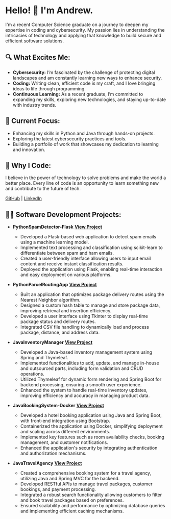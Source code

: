 <h1>Hello! 👋 I'm Andrew.</h1>

<p>I'm a recent Computer Science graduate on a journey to deepen my expertise in coding and cybersecurity. My passion lies in understanding the intricacies of technology and applying that knowledge to build secure and efficient software solutions.</p>

<h2>🔍 What Excites Me:</h2>
<ul>
  <li><b>Cybersecurity:</b> I’m fascinated by the challenge of protecting digital landscapes and am constantly learning new ways to enhance security.</li>
  <li><b>Coding:</b> Writing clean, efficient code is my craft, and I love bringing ideas to life through programming.</li>
  <li><b>Continuous Learning:</b> As a recent graduate, I’m committed to expanding my skills, exploring new technologies, and staying up-to-date with industry trends.</li>
</ul>

<h2>🚀 Current Focus:</h2>
<ul>
  <li>Enhancing my skills in Python and Java through hands-on projects.</li>
  <li>Exploring the latest cybersecurity practices and tools.</li>
  <li>Building a portfolio of work that showcases my dedication to learning and innovation.</li>
</ul>

<h2>🌟 Why I Code:</h2>
<p>I believe in the power of technology to solve problems and make the world a better place. Every line of code is an opportunity to learn something new and contribute to the future of tech.</p>

<a href="https://github.com/Ash-Andrew">GitHub</a> | 
<a href="https://www.linkedin.com/in/andrew-ashbaker-a2a954244/">LinkedIn</a>

<h2>👨‍💻 Software Development Projects:</h2>

- **PythonSpamDetector-Flask**
**[View Project](https://github.com/Ash-Andrew/Spam-Email-Detection/tree/main/SpamDetection)**
  - Developed a Flask-based web application to detect spam emails using a machine learning model.
  - Implemented text processing and classification using scikit-learn to differentiate between spam and ham emails.
  - Created a user-friendly interface allowing users to input email content and receive instant classification results.
  - Deployed the application using Flask, enabling real-time interaction and easy deployment on various platforms.

- **PythonParcelRoutingApp**
**[View Project](https://github.com/Ash-Andrew/Package-Delivery.git)**
  - Built an application that optimizes package delivery routes using the Nearest Neighbor algorithm.
  - Designed a custom hash table to manage and store package data, improving retrieval and insertion efficiency.
  - Developed a user interface using Tkinter to display real-time package status and delivery routes.
  - Integrated CSV file handling to dynamically load and process package, distance, and address data.

- **JavaInventoryManager**
**[View Project](https://github.com/Ash-Andrew/Keyboard-Store-Page.git)**
  - Developed a Java-based inventory management system using Spring and Thymeleaf.
  - Implemented functionalities to add, update, and manage in-house and outsourced parts, including form validation and CRUD operations.
  - Utilized Thymeleaf for dynamic form rendering and Spring Boot for backend processing, ensuring a smooth user experience.
  - Enhanced the system to handle real-time inventory updates, improving efficiency and accuracy in managing product data.

- **JavaBookingSystem-Docker**
**[View Project](https://github.com/Ash-Andrew/Software-Applications-Using-Cloud-Services)**
  - Developed a hotel booking application using Java and Spring Boot, with front-end integration using Bootstrap.
  - Containerized the application using Docker, simplifying deployment and scaling across different environments.
  - Implemented key features such as room availability checks, booking management, and customer notifications.
  - Enhanced the application's security by integrating authentication and authorization mechanisms.

- **JavaTravelAgency**
**[View Project](https://github.com/Ash-Andrew/Backend-Frameworks)**
  - Created a comprehensive booking system for a travel agency, utilizing Java and Spring MVC for the backend.
  - Developed RESTful APIs to manage travel packages, customer bookings, and payment processing.
  - Integrated a robust search functionality allowing customers to filter and book travel packages based on preferences.
  - Ensured scalability and performance by optimizing database queries and implementing efficient caching mechanisms.
